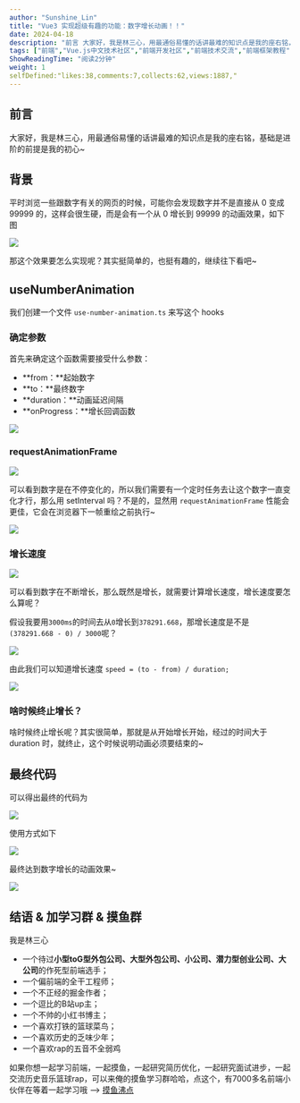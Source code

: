 ```yaml
---
author: "Sunshine_Lin"
title: "Vue3 实现超级有趣的功能：数字增长动画！！"
date: 2024-04-18
description: "前言 大家好，我是林三心，用最通俗易懂的话讲最难的知识点是我的座右铭，基础是进阶的前提是我的初心~ 背景 平时浏览一些跟数字有关的网页的时候，可能你会发现数字并不是直接从 0 变成 99999 的，这"
tags: ["前端","Vue.js中文技术社区","前端开发社区","前端技术交流","前端框架教程","JavaScript 学习资源","CSS 技巧与最佳实践","HTML5 最新动态","前端工程师职业发展","开源前端项目","前端技术趋势"]
ShowReadingTime: "阅读2分钟"
weight: 1
selfDefined:"likes:38,comments:7,collects:62,views:1887,"
---
```

前言
--

大家好，我是林三心，用最通俗易懂的话讲最难的知识点是我的座右铭，基础是进阶的前提是我的初心~

背景
--

平时浏览一些跟数字有关的网页的时候，可能你会发现数字并不是直接从 0 变成 99999 的，这样会很生硬，而是会有一个从 0 增长到 99999 的动画效果，如下图

![](/images/jueJin/12960cddeb01406.png)

那这个效果要怎么实现呢？其实挺简单的，也挺有趣的，继续往下看吧~

useNumberAnimation
------------------

我们创建一个文件 `use-number-animation.ts` 来写这个 hooks

### 确定参数

首先来确定这个函数需要接受什么参数：

*   \*\*from：\*\*起始数字
*   \*\*to：\*\*最终数字
*   \*\*duration：\*\*动画延迟间隔
*   \*\*onProgress：\*\*增长回调函数

![](/images/jueJin/82c6c98ef56f40e.png)

### requestAnimationFrame

![](/images/jueJin/ee364dbe07aa4cf.png)

可以看到数字是在不停变化的，所以我们需要有一个定时任务去让这个数字一直变化才行，那么用 setInterval 吗？不是的，显然用 `requestAnimationFrame` 性能会更佳，它会在浏览器下一帧重绘之前执行~

![](/images/jueJin/b680ea7b9462401.png)

### 增长速度

![](/images/jueJin/702235059c2f405.png)

可以看到数字在不断增长，那么既然是增长，就需要计算增长速度，增长速度要怎么算呢？

假设我要用`3000ms`的时间去从`0`增长到`378291.668`，那增长速度是不是 `(378291.668 - 0) / 3000`呢？

![](/images/jueJin/1be230c3f03a483.png)

由此我们可以知道增长速度 `speed = (to - from) / duration;`

![](/images/jueJin/60f5fc3b005c4a2.png)

### 啥时候终止增长？

啥时候终止增长呢？其实很简单，那就是从开始增长开始，经过的时间大于 duration 时，就终止，这个时候说明动画必须要结束的~

最终代码
----

可以得出最终的代码为

![](/images/jueJin/ab533e1866284e0.png)

使用方式如下

![](/images/jueJin/cd69c3da03ca486.png)

最终达到数字增长的动画效果~

![](/images/jueJin/bdafb006efd443e.png)

结语 & 加学习群 & 摸鱼群
---------------

我是林三心

*   一个待过**小型toG型外包公司、大型外包公司、小公司、潜力型创业公司、大公司**的作死型前端选手；
*   一个偏前端的全干工程师；
*   一个不正经的掘金作者；
*   一个逗比的B站up主；
*   一个不帅的小红书博主；
*   一个喜欢打铁的篮球菜鸟；
*   一个喜欢历史的乏味少年；
*   一个喜欢rap的五音不全弱鸡

如果你想一起学习前端，一起摸鱼，一起研究简历优化，一起研究面试进步，一起交流历史音乐篮球rap，可以来俺的摸鱼学习群哈哈，点这个，有7000多名前端小伙伴在等着一起学习哦 --> [摸鱼沸点](https://juejin.cn/pin/7035153948126216206 "https://juejin.cn/pin/7035153948126216206")